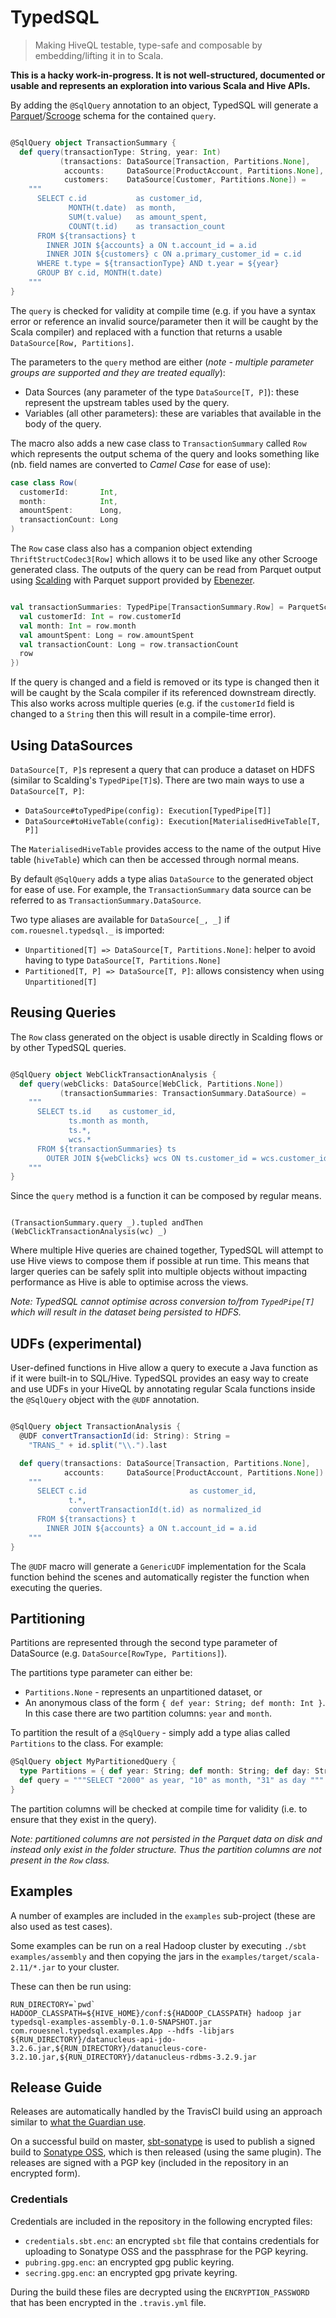 # TypedSQL

> Making HiveQL testable, type-safe and composable by embedding/lifting it in to Scala.

**This is a hacky work-in-progress. It is not well-structured, documented or usable and represents an exploration into various Scala and Hive APIs.**

By adding the `@SqlQuery` annotation to an object, TypedSQL will generate a [Parquet](https://github.com/Parquet/parquet-mr)/[Scrooge](https://github.com/twitter/scrooge) schema for the contained `query`.

```scala

@SqlQuery object TransactionSummary {
  def query(transactionType: String, year: Int)
           (transactions: DataSource[Transaction, Partitions.None],
            accounts:     DataSource[ProductAccount, Partitions.None],
            customers:    DataSource[Customer, Partitions.None]) =
    """
      SELECT c.id           as customer_id,
             MONTH(t.date)  as month,
             SUM(t.value)   as amount_spent,
             COUNT(t.id)    as transaction_count
      FROM ${transactions} t
        INNER JOIN ${accounts} a ON t.account_id = a.id
        INNER JOIN ${customers} c ON a.primary_customer_id = c.id
      WHERE t.type = ${transactionType} AND t.year = ${year}
      GROUP BY c.id, MONTH(t.date)
    """
}

```

The `query` is checked for validity at compile time (e.g. if you have a syntax error or reference an invalid source/parameter then it will be caught by the Scala compiler) and replaced with a function that returns a usable `DataSource[Row, Partitions]`.

The parameters to the `query` method are either (*note - multiple parameter groups are supported and they are treated equally*):

- Data Sources (any parameter of the type `DataSource[T, P]`): these represent the upstream tables used by the query.
- Variables (all other parameters): these are variables that available in the body of the query.

The macro also adds a new case class to `TransactionSummary` called `Row` which represents the output schema of the query and looks something like (nb. field names are converted to *Camel Case* for ease of use):

```scala
case class Row(
  customerId:       Int,
  month:            Int,
  amountSpent:      Long,
  transactionCount: Long
)
```

The `Row` case class also has a companion object extending `ThriftStructCodec3[Row]` which allows it to be used like any other Scrooge generated class. The outputs of the query can be read from Parquet output using [Scalding](https://github.com/twitter/scalding) with Parquet support provided by [Ebenezer](https://github.com/CommBank/ebenezer/).

```scala

val transactionSummaries: TypedPipe[TransactionSummary.Row] = ParquetScroogeSource[TransactionSummary.Row]("/my/table/location").map(row => {
  val customerId: Int = row.customerId
  val month: Int = row.month
  val amountSpent: Long = row.amountSpent
  val transactionCount: Long = row.transactionCount
  row
})

```

If the query is changed and a field is removed or its type is changed then it will be caught by the Scala compiler if its referenced downstream directly. This also works across multiple queries (e.g. if the `customerId` field is changed to a `String` then this will result in a compile-time error).

## Using DataSources

`DataSource[T, P]`s represent a query that can produce a dataset on HDFS (similar to Scalding's `TypedPipe[T]`s). There are two main ways to use a `DataSource[T, P]`:

- `DataSource#toTypedPipe(config): Execution[TypedPipe[T]]`
- `DataSource#toHiveTable(config): Execution[MaterialisedHiveTable[T, P]]`

The `MaterialisedHiveTable` provides access to the name of the output Hive table (`hiveTable`) which can then be accessed through normal means.

By default `@SqlQuery` adds a type alias `DataSource` to the generated object for ease of use.
For example, the `TransactionSummary` data source can be referred to as `TransactionSummary.DataSource`.

Two type aliases are available for `DataSource[_, _]` if `com.rouesnel.typedsql._` is imported:

- `Unpartitioned[T] => DataSource[T, Partitions.None]`: helper to avoid having to type `DataSource[T, Partitions.None]`
- `Partitioned[T, P] => DataSource[T, P]`: allows consistency when using `Unpartitioned[T]`

## Reusing Queries

The `Row` class generated on the object is usable directly in Scalding flows or by other TypedSQL queries.

```scala

@SqlQuery object WebClickTransactionAnalysis {
  def query(webClicks: DataSource[WebClick, Partitions.None])
           (transactionSummaries: TransactionSummary.DataSource) =
    """
      SELECT ts.id    as customer_id,
             ts.month as month,
             ts.*,
             wcs.*
      FROM ${transactionSummaries} ts
        OUTER JOIN ${webClicks} wcs ON ts.customer_id = wcs.customer_id AND ts.month = wcs.month
    """
}
```

Since the `query` method is a function it can be composed by regular means.

```

(TransactionSummary.query _).tupled andThen (WebClickTransactionAnalysis(wc) _)

```

Where multiple Hive queries are chained together, TypedSQL will attempt to use Hive views to compose
them if possible at run time. This means that larger queries can be safely split into multiple objects
without impacting performance as Hive is able to optimise across the views.

*Note: TypedSQL cannot optimise across conversion to/from `TypedPipe[T]` which will result in the dataset
 being persisted to HDFS.*

## UDFs (experimental)

User-defined functions in Hive allow a query to execute a Java function as if it were built-in to
SQL/Hive. TypedSQL provides an easy way to create and use UDFs in your HiveQL by annotating regular
Scala functions inside the `@SqlQuery` object with the `@UDF` annotation.

```scala

@SqlQuery object TransactionAnalysis {
  @UDF convertTransactionId(id: String): String = 
    "TRANS_" + id.split("\\.").last

  def query(transactions: DataSource[Transaction, Partitions.None],
            accounts:     DataSource[ProductAccount, Partitions.None]) =
    """
      SELECT c.id                       as customer_id,
             t.*,
             convertTransactionId(t.id) as normalized_id
      FROM ${transactions} t
        INNER JOIN ${accounts} a ON t.account_id = a.id
    """
}

```

The `@UDF` macro will generate a `GenericUDF` implementation for the Scala function behind the 
scenes and automatically register the function when executing the queries.

## Partitioning

Partitions are represented through the second type parameter of DataSource (e.g. `DataSource[RowType, Partitions]`).

The partitions type parameter can either be:
 
- `Partitions.None` - represents an unpartitioned dataset, or
- An anonymous class of the form `{ def year: String; def month: Int }`. In this case there are 
  two partition columns: `year` and `month`.
  
To partition the result of a `@SqlQuery` - simply add a type alias called `Partitions` to the 
class. For example:

```scala
@SqlQuery object MyPartitionedQuery {
  type Partitions = { def year: String; def month: String; def day: String }
  def query = """SELECT "2000" as year, "10" as month, "31" as day """ 
}
```

The partition columns will be checked at compile time for validity (i.e. to ensure that they
exist in the query).

*Note: partitioned columns are not persisted in the Parquet data on disk and instead only exist
in the folder structure. Thus the partition columns are not present in the `Row` class.*

## Examples

A number of examples are included in the `examples` sub-project (these are also used as test cases). 

Some examples can be run on a real Hadoop cluster by executing `./sbt examples/assembly` and then
copying the jars in the `examples/target/scala-2.11/*.jar` to your cluster.

These can then be run using:

```
RUN_DIRECTORY=`pwd`
HADOOP_CLASSPATH=${HIVE_HOME}/conf:${HADOOP_CLASSPATH} hadoop jar typedsql-examples-assembly-0.1.0-SNAPSHOT.jar com.rouesnel.typedsql.examples.App --hdfs -libjars ${RUN_DIRECTORY}/datanucleus-api-jdo-3.2.6.jar,${RUN_DIRECTORY}/datanucleus-core-3.2.10.jar,${RUN_DIRECTORY}/datanucleus-rdbms-3.2.9.jar

```

## Release Guide

Releases are automatically handled by the TravisCI build using an approach
similar to [what the Guardian use](https://www.theguardian.com/info/developer-blog/2014/sep/16/shipping-from-github-to-maven-central-and-s3-using-travis-ci).

On a successful build on master, [sbt-sonatype](https://github.com/xerial/sbt-sonatype)
is used to publish a signed build to [Sonatype OSS](https://oss.sonatype.org/),
which is then released (using the same plugin). The releases are signed with a PGP key (included in the repository in an
encrypted form).

### Credentials

Credentials are included in the repository in the following encrypted files:

- `credentials.sbt.enc`: an encrypted `sbt` file that contains credentials for
  uploading to Sonatype OSS and the passphrase for the PGP keyring.
- `pubring.gpg.enc`: an encrypted gpg public keyring.
- `secring.gpg.enc`: an encrypted gpg private keyring.

During the build these files are decrypted using the `ENCRYPTION_PASSWORD` that
has been encrypted in the `.travis.yml` file.
